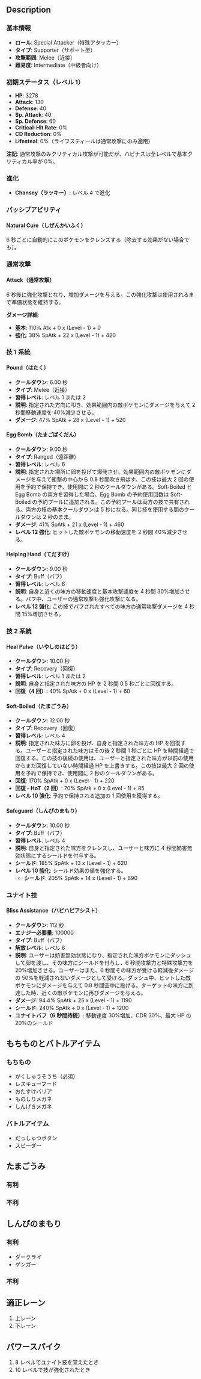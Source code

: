 ## Description

### 基本情報

- **ロール**: Special Attacker（特殊アタッカー）
- **タイプ**: Supporter（サポート型）
- **攻撃範囲**: Melee（近接）
- **難易度**: Intermediate（中級者向け）

### 初期ステータス（レベル 1）

- **HP**: 3278
- **Attack**: 130
- **Defense**: 40
- **Sp. Attack**: 40
- **Sp. Defense**: 60
- **Critical-Hit Rate**: 0%
- **CD Reduction**: 0%
- **Lifesteal**: 0%（ライフスティールは通常攻撃にのみ適用）

**注記**: 通常攻撃のみクリティカル攻撃が可能だが、ハピナスは全レベルで基本クリティカル率が 0%。

### 進化

- **Chansey（ラッキー）**: レベル 4 で進化

### パッシブアビリティ

#### Natural Cure（しぜんかいふく）

6 秒ごとに自動的にこのポケモンをクレンズする（除去する効果がない場合でも）。

### 通常攻撃

#### Attack（通常攻撃）

6 秒後に強化攻撃となり、増加ダメージを与える。この強化攻撃は使用されるまで準備状態を維持する。

**ダメージ詳細**:

- **基本**: 110% Atk + 0 x (Level - 1) + 0
- **強化**: 38% SpAtk + 22 x (Level - 1) + 420

### 技 1 系統

#### Pound（はたく）

- **クールダウン**: 6.00 秒
- **タイプ**: Melee（近接）
- **習得レベル**: レベル 1 または 2
- **説明**: 指定された方向に叩き、効果範囲内の敵ポケモンにダメージを与えて 2 秒間移動速度を 40%減少させる。
- **ダメージ**: 47% SpAtk + 28 x (Level - 1) + 520

#### Egg Bomb（たまごばくだん）

- **クールダウン**: 9.00 秒
- **タイプ**: Ranged（遠距離）
- **習得レベル**: レベル 6
- **説明**: 指定された場所に卵を投げて爆発させ、効果範囲内の敵ポケモンにダメージを与えて衝撃の中心から 0.8 秒間吹き飛ばす。この技は最大 2 回の使用を予約で保持でき、使用間に 2 秒のクールダウンがある。Soft-Boiled と Egg Bomb の両方を習得した場合、Egg Bomb の予約使用回数は Soft-Boiled の予約プールに追加される。この予約プールは両方の技で共有される。両方の技の基本クールダウンは 5 秒になる。同じ技を使用する間のクールダウンは 2 秒のまま。
- **ダメージ**: 41% SpAtk + 21 x (Level - 1) + 460
- **レベル 12 強化**: ヒットした敵ポケモンの移動速度を 2 秒間 40%減少させる。

#### Helping Hand（てだすけ）

- **クールダウン**: 9.00 秒
- **タイプ**: Buff（バフ）
- **習得レベル**: レベル 6
- **説明**: 自身と近くの味方の移動速度と基本攻撃速度を 4 秒間 30%増加させる。バフ中、ユーザーの通常攻撃も強化攻撃になる。
- **レベル 12 強化**: この技でバフされたすべての味方の通常攻撃ダメージを 4 秒間 15%増加させる。

### 技 2 系統

#### Heal Pulse（いやしのはどう）

- **クールダウン**: 10.00 秒
- **タイプ**: Recovery（回復）
- **習得レベル**: レベル 1 または 2
- **説明**: 自身と指定された味方の HP を 2 秒間 0.5 秒ごとに回復する。
- **回復（4 回）**: 40% SpAtk + 0 x (Level - 1) + 60

#### Soft-Boiled（たまごうみ）

- **クールダウン**: 12.00 秒
- **タイプ**: Recovery（回復）
- **習得レベル**: レベル 4
- **説明**: 指定された味方に卵を投げ、自身と指定された味方の HP を回復する。ユーザーと指定された味方はその後 2 秒間 1 秒ごとに HP を時間経過で回復する。この技の後続の使用は、ユーザーと指定された味方が以前の使用からまだ回復していない時間経過 HP を上書きする。この技は最大 2 回の使用を予約で保持でき、使用間に 2 秒のクールダウンがある。
- **回復**: 170% SpAtk + 0 x (Level - 1) + 220
- **回復 - HoT（2 回）**: 70% SpAtk + 0 x (Level - 1) + 85
- **レベル 10 強化**: 予約で保持される追加の 1 回使用を獲得する。

#### Safeguard（しんぴのまもり）

- **クールダウン**: 10.00 秒
- **タイプ**: Buff（バフ）
- **習得レベル**: レベル 4
- **説明**: 自身と指定された味方をクレンズし、ユーザーと味方に 4 秒間妨害無効状態にするシールドを付与する。
- **シールド**: 185% SpAtk + 13 x (Level - 1) + 620
- **レベル 10 強化**: シールド効果の値を強化する。
  - **シールド**: 205% SpAtk + 14 x (Level - 1) + 690

### ユナイト技

#### Bliss Assistance（ハピハピアシスト）

- **クールダウン**: 112 秒
- **エナジー必要量**: 100000
- **タイプ**: Buff（バフ）
- **解放レベル**: レベル 8
- **説明**: ユーザーは妨害無効状態になり、指定された味方ポケモンにダッシュして卵を渡し、その味方にシールドを付与し、6 秒間攻撃力と特殊攻撃力を 20%増加させる。ユーザーはまた、6 秒間その味方が受ける軽減後ダメージの 50%を軽減されないダメージとして受ける。ダッシュ中、ヒットした敵ポケモンにダメージを与えて 0.8 秒間空中に投げる。ターゲットの味方に到達した時、近くの敵ポケモンに再びダメージを与える。
- **ダメージ**: 94.4% SpAtk + 25 x (Level - 1) + 1190
- **シールド**: 240% SpAtk + 0 x (Level - 1) + 1200
- **ユナイトバフ（6 秒間持続）**: 移動速度 30%増加、CDR 30%、最大 HP の 20%のシールド

## もちものとバトルアイテム

### もちもの

- がくしゅうそうち（必須）
- レスキューフード
- おたすけバリア
- ものしりメガネ
- しんげきメガネ

### バトルアイテム

- だっしゅつボタン
- スピーダー

## たまごうみ

### 有利

### 不利

## しんぴのまもり

### 有利

- ダークライ
- ゲンガー

### 不利

## 適正レーン

1. 上レーン
2. 下レーン

## パワースパイク

1. 8 レベルでユナイト技を覚えたとき
2. 10 レベルで技が強化されたとき
